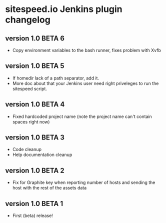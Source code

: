 # sitespeed.io Jenkins plugin changelog
version 1.0 BETA 6
----------------------
* Copy environment variables to the bash runner, fixes problem with Xvfb

version 1.0 BETA 5
----------------------
* If homedir lack of a path separator, add it.
* More doc about that your Jenkins user need right priveleges to run the sitespeed script.

version 1.0 BETA 4
----------------------
* Fixed hardcoded project name (note the project name can't contain spaces right now)

version 1.0 BETA 3
----------------------
* Code cleanup
* Help documentation cleanup

version 1.0 BETA 2 
----------------------
* Fix for Graphite key when reporting number of hosts and sending the host with the rest of the assets data

version 1.0 BETA 1 
------------------------
* First (beta) release!
